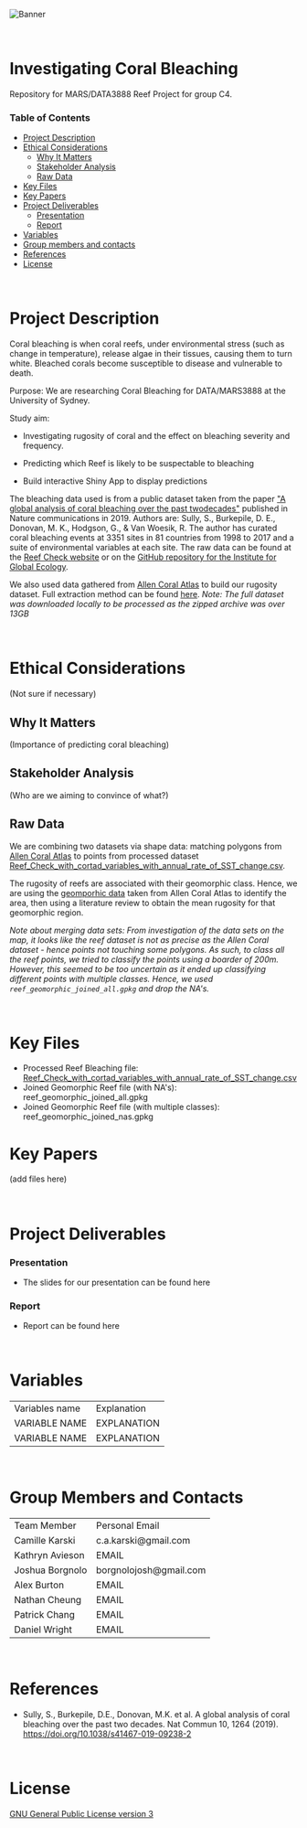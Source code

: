 <!-- Add banner here -->
![Banner](https://github.com/camille-alice/MARS_DATA3888_reefC4/blob/main/ReefC4_banner.png)
<!-- Contacts -->

&nbsp; 

# Investigating Coral Bleaching 

Repository for MARS/DATA3888 Reef Project for group C4. 

### Table of Contents

- [Project Description](#project-description)
- [Ethical Considerations](#ethical-considerations)
    - [Why It Matters](#why-it-matters)
    - [Stakeholder Analysis](#stakeholder-analysis)
    - [Raw Data](#raw-data)
- [Key Files](#key-files)
- [Key Papers](#key-papers)
- [Project Deliverables](#project-deliverables)
    - [Presentation](#presentation)
    - [Report](#report)
- [Variables](#variables)
- [Group members and contacts](#group-members-and-contacts)
- [References](#references)
- [License](#license)

&nbsp;



# Project Description

Coral bleaching is when coral reefs, under environmental stress (such as change in temperature), release algae in their tissues, causing them to turn white. Bleached corals become susceptible to disease and vulnerable to death.

Purpose: We are researching Coral Bleaching for DATA/MARS3888 at the University of Sydney.

Study aim:

- Investigating rugosity of coral and the effect on bleaching severity and frequency. 

- Predicting which Reef is likely to be suspectable to bleaching

- Build interactive Shiny App to display predictions 

The bleaching data used is from a public dataset taken from the paper ["A global analysis of coral bleaching over the past twodecades"](https://doi.org/10.1038/s41467-019-09238-2) published in Nature communications in 2019. Authors are: Sully, S., Burkepile, D. E., Donovan, M. K., Hodgson, G., & Van Woesik, R. The author has curated coral bleaching events at 3351 sites in 81 countries from 1998 to 2017 and a suite of environmental variables at each site. The raw data can be found at the [Reef Check website](reefcheck.org) or on the [GitHub repository for the Institute for Global Ecology](https://github.com/InstituteForGlobalEcology/Coral-bleaching-a-global-analysis-of-the-past-two-decades).

We also used data gathered from [Allen Coral Atlas](https://allencoralatlas.org/atlas/) to build our rugosity dataset. Full extraction method can be found [here](https://github.com/camille-alice/MARS_DATA3888_reefC4/blob/main/camille_ida.Rmd). *Note: The full dataset was downloaded locally to be processed as the zipped archive was over 13GB* 

&nbsp; 
# Ethical Considerations

(Not sure if necessary) 

## Why It Matters

(Importance of predicting coral bleaching) 


## Stakeholder Analysis

(Who are we aiming to convince of what?) 

## Raw Data

We are combining two datasets via shape data: matching polygons from [Allen Coral Atlas](https://allencoralatlas.org/atlas) to points from processed dataset [Reef_Check_with_cortad_variables_with_annual_rate_of_SST_change.csv](https://github.com/InstituteForGlobalEcology/Coral-bleaching-a-global-analysis-of-the-past-two-decades/blob/master/Reef_Check_with_cortad_variables_with_annual_rate_of_SST_change.csv). 

The rugosity of reefs are associated with their geomorphic class. Hence, we are using the [geomporhic data](https://storage.googleapis.com/coral-atlas-static-files/download-package-materials/Class-Descriptions-Geomorphic-Maps-v3.pdf) taken from Allen Coral Atlas to identify the area, then using a literature review to obtain the mean rugosity for that geomorphic region. 

*Note about merging data sets: From investigation of the data sets on the map, it looks like the reef dataset is not as precise as the Allen Coral dataset - hence points not touching some polygons. As such, to class all the reef points, we tried to classify the points using a boarder of 200m. However, this seemed to be too uncertain as it ended up classifying different points with multiple classes. Hence, we used `reef_geomorphic_joined_all.gpkg` and drop the NA's.* 

<!-- Add buttons here -->



&nbsp;
# Key Files

* Processed Reef Bleaching file: [Reef_Check_with_cortad_variables_with_annual_rate_of_SST_change.csv](https://github.com/camille-alice/MARS_DATA3888_reefC4/blob/main/Data/Reef_Check_with_cortad_variables_with_annual_rate_of_SST_change.csv)
* Joined Geomorphic Reef file (with NA's): reef_geomorphic_joined_all.gpkg
* Joined Geomorphic Reef file (with multiple classes): reef_geomorphic_joined_nas.gpkg

# Key Papers 

(add files here)

&nbsp;

# Project Deliverables

### Presentation

- The slides for our presentation can be found here

### Report

- Report can be found here 

&nbsp;

# Variables

<table>
    <tr>
        <td>Variables name</td>
        <td>Explanation</td>
    </tr>
    <tr>
        <td>VARIABLE NAME</td>
        <td>EXPLANATION</td>
    </tr>
    <tr>
        <td>VARIABLE NAME</td>
        <td>EXPLANATION</td>
    </tr>
    
</table>

&nbsp;

# Group Members and Contacts

 <table>
       <tr>
           <td> Team Member </td>
           <td> Personal Email </td>
        </tr>
        <tr>
            <td> Camille Karski </td>
            <td> c.a.karski@gmail.com </td>
        </tr>
        <tr>
            <td> Kathryn Avieson </td>
            <td> EMAIL </td>
        </tr>
        <tr>
            <td> Joshua Borgnolo </td>
            <td> borgnolojosh@gmail.com </td>
        </tr>
        <tr>
            <td> Alex Burton </td>
            <td> EMAIL </td>
        </tr>
        <tr>
            <td> Nathan Cheung </td>
            <td> EMAIL </td>
        </tr>
        <tr>
            <td> Patrick Chang </td>
            <td> EMAIL </td>
        </tr>
        <tr>
            <td> Daniel Wright </td>
            <td> EMAIL </td>
        </tr>
 </table>
 
&nbsp;

# References

- Sully, S., Burkepile, D.E., Donovan, M.K. et al. A global analysis of coral bleaching over the past two decades. Nat Commun 10, 1264 (2019). https://doi.org/10.1038/s41467-019-09238-2

&nbsp;

# License

[GNU General Public License version 3](https://opensource.org/licenses/GPL-3.0)
